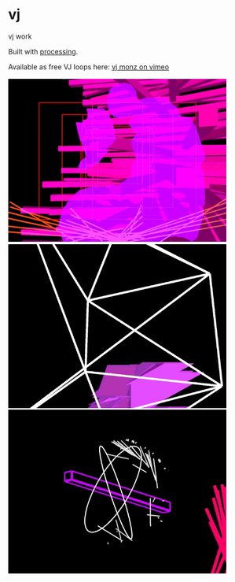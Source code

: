 # vj

vj work

Built with [processing](https://www.processing.org).

Available as free VJ loops here: <a href="https://vimeo.com/vjmonz">vj monz on vimeo</a>

<img src="10.png" />
<img src="11.png" />
<img src="13.png" />


